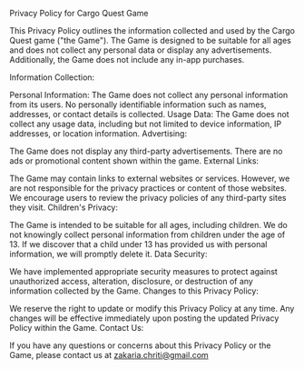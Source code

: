 Privacy Policy for Cargo Quest Game

This Privacy Policy outlines the information collected and used by the Cargo Quest game ("the Game"). The Game is designed to be suitable for all ages and does not collect any personal data or display any advertisements. Additionally, the Game does not include any in-app purchases.

Information Collection:

Personal Information: The Game does not collect any personal information from its users. No personally identifiable information such as names, addresses, or contact details is collected.
Usage Data: The Game does not collect any usage data, including but not limited to device information, IP addresses, or location information.
Advertising:

The Game does not display any third-party advertisements. There are no ads or promotional content shown within the game.
External Links:

The Game may contain links to external websites or services. However, we are not responsible for the privacy practices or content of those websites. We encourage users to review the privacy policies of any third-party sites they visit.
Children's Privacy:

The Game is intended to be suitable for all ages, including children. We do not knowingly collect personal information from children under the age of 13. If we discover that a child under 13 has provided us with personal information, we will promptly delete it.
Data Security:

We have implemented appropriate security measures to protect against unauthorized access, alteration, disclosure, or destruction of any information collected by the Game.
Changes to this Privacy Policy:

We reserve the right to update or modify this Privacy Policy at any time. Any changes will be effective immediately upon posting the updated Privacy Policy within the Game.
Contact Us:

If you have any questions or concerns about this Privacy Policy or the Game, please contact us at zakaria.chriti@gmail.com
